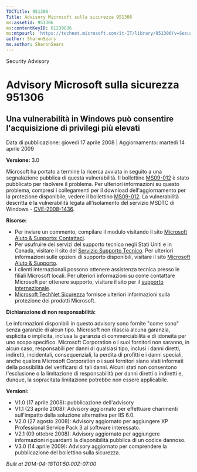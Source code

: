 ```yaml
---
TOCTitle: 951306
Title: Advisory Microsoft sulla sicurezza 951306
ms:assetid: 951306
ms:contentKeyID: 61239836
ms:mtpsurl: 'https://technet.microsoft.com/it-IT/library/951306(v=Security.10)'
author: SharonSears
ms.author: SharonSears
---
```


Security Advisory

Advisory Microsoft sulla sicurezza 951306
=========================================

Una vulnerabilità in Windows può consentire l'acquisizione di privilegi più elevati
-----------------------------------------------------------------------------------

Data di pubblicazione: giovedì 17 aprile 2008 | Aggiornamento: martedì 14 aprile 2009

**Versione:** 3.0

Microsoft ha portato a termine la ricerca avviata in seguito a una segnalazione pubblica di questa vulnerabilità. Il bollettino [MS09-012](http://technet.microsoft.com/security/bulletin/ms09-012) è stato pubblicato per risolvere il problema. Per ulteriori informazioni su questo problema, compresi i collegamenti per il download dell'aggiornamento per la protezione disponibile, vedere il bollettino [MS09-012](http://technet.microsoft.com/security/bulletin/ms09-012). La vulnerabilità descritta è la vulnerabilità legata all'isolamento del servizio MSDTC di Windows - [CVE-2008-1436](http://www.cve.mitre.org/cgi-bin/cvename.cgi?name=cve-2008-1436).

**Risorse:**

-   Per inviare un commento, compilare il modulo visitando il sito [Microsoft Aiuto & Supporto: Contattaci](https://support.microsoft.com/common/survey.aspx?scid=sw;en;1257&amp;showpage=1&amp;ws=technet&amp;sd=tech).
-   Per usufruire dei servizi del supporto tecnico negli Stati Uniti e in Canada, visitare il sito del [Servizio Supporto Tecnico](http://support.microsoft.com/?ln=it&x=15&y=11). Per ulteriori informazioni sulle opzioni di supporto disponibili, visitare il sito [Microsoft Aiuto & Supporto](http://support.microsoft.com/).
-   I clienti internazionali possono ottenere assistenza tecnica presso le filiali Microsoft locali. Per ulteriori informazioni su come contattare Microsoft per ottenere supporto, visitare il sito per il [supporto internazionale](http://support.microsoft.com/).
-   [Microsoft TechNet Sicurezza](http://technet.microsoft.com/security/default.aspx) fornisce ulteriori informazioni sulla protezione dei prodotti Microsoft.

**Dichiarazione di non responsabilità:**

Le informazioni disponibili in questo advisory sono fornite "come sono" senza garanzie di alcun tipo. Microsoft non rilascia alcuna garanzia, esplicita o implicita, inclusa la garanzia di commerciabilità e di idoneità per uno scopo specifico. Microsoft Corporation o i suoi fornitori non saranno, in alcun caso, responsabili per danni di qualsiasi tipo, inclusi i danni diretti, indiretti, incidentali, consequenziali, la perdita di profitti e i danni speciali, anche qualora Microsoft Corporation o i suoi fornitori siano stati informati della possibilità del verificarsi di tali danni. Alcuni stati non consentono l'esclusione o la limitazione di responsabilità per danni diretti o indiretti e, dunque, la sopracitata limitazione potrebbe non essere applicabile.

**Versioni:**

-   V1.0 (17 aprile 2008): pubblicazione dell'advisory
-   V1.1 (23 aprile 2008): Advisory aggiornato per effettuare charimenti sull'impatto della soluzione alternativa per IIS 6.0.
-   V2.0 (27 agosto 2008): Advisory aggiornato per aggiungere XP Professional Service Pack 3 al software interessato.
-   V2.1 (09 ottobre 2008): Advisory aggiornato per aggiungere informazioni riguardanti la disponibilità pubblica di un codice dannoso.
-   V3.0 (14 aprile 2009): Advisory aggiornato per comprendere la pubblicazione del bollettino sulla sicurezza.

*Built at 2014-04-18T01:50:00Z-07:00*
